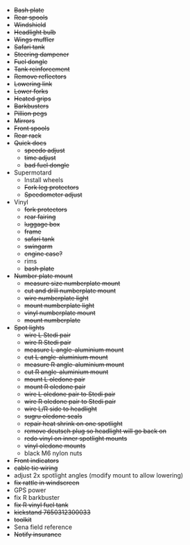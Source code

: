 * ~~Bash plate~~
* ~~Rear spools~~
* ~~Windshield~~
* ~~Headlight bulb~~
* ~~Wings muffler~~
* ~~Safari tank~~
* ~~Steering dampener~~
* ~~Fuel dongle~~
* ~~Tank reinforcement~~
* ~~Remove reflectors~~
* ~~Lowering link~~
* ~~Lower forks~~
* ~~Heated grips~~
* ~~Barkbusters~~
* ~~Pillion pegs~~
* ~~Mirrors~~
* ~~Front spools~~
* ~~Rear rack~~
* ~~Quick docs~~
  * ~~speedo adjust~~
  * ~~time adjust~~
  * ~~bad fuel dongle~~
* Supermotard
  * Install wheels
  * ~~Fork leg protectors~~
  * ~~Speedometer adjust~~
* Vinyl
  * ~~fork protectors~~
  * ~~rear fairing~~
  * ~~luggage box~~
  * ~~frame~~
  * ~~safari tank~~
  * ~~swingarm~~
  * ~~engine case?~~
  * rims
  * ~~bash plate~~
* ~~Number plate mount~~
  * ~~measure size numberplate mount~~
  * ~~cut and drill numberplate mount~~
  * ~~wire numberplate light~~
  * ~~mount numberplate light~~
  * ~~vinyl numberplate mount~~
  * ~~mount numberplate~~
* ~~Spot lights~~
  * ~~wire L Stedi pair~~
  * ~~wire R Stedi pair~~
  * ~~measure L angle-aluminium mount~~
  * ~~cut L angle-aluminium mount~~
  * ~~measure R angle-aluminium mount~~
  * ~~cut R angle-aluminium mount~~
  * ~~mount L oledone pair~~
  * ~~mount R oledone pair~~
  * ~~wire L oledone pair to Stedi pair~~
  * ~~wire R oledone pair to Stedi pair~~
  * ~~wire L/R side to headlight~~
  * ~~sugru oledone seals~~
  * ~~repair heat shrink on one spotlight~~
  * ~~remove deutsch plug so headlight will go back on~~
  * ~~redo vinyl on inner spotlight mounts~~
  * ~~vinyl oledone mounts~~
  * black M6 nylon nuts
* ~~Front indicators~~
* ~~cable tie wiring~~
* adjust 2x spotlight angles (modify mount to allow lowering)
* ~~fix rattle in windscreen~~
* GPS power
* fix R barkbuster
* ~~fix R vinyl fuel tank~~
* ~~kickstand 7650312300033~~
* ~~toolkit~~
* Sena field reference
* ~~Notify insurance~~
